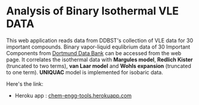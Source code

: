 
# Analysis of Binary Isothermal VLE DATA

This web application reads data from DDBST's collection of VLE data for 30 important compounds.
Binary vapor-liquid equlibrium data of 30 Important Components from [Dortmund Data Bank](http://www.ddbst.com/en/EED/VLE/VLEindex.php) can be accessed from the web page. It correlates the isothermal data with **Margules model**, **Redlich Kister** (truncated to two terms), **van Laar model** and **Wohls expansion** (truncated to one term). **UNIQUAC** model is implemented for isobaric data.

Here's the link: 
* Heroku app : [chem-engg-tools.herokuapp.com](https://chem-engg-tools.herokuapp.com)
